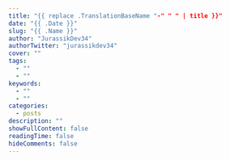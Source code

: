 ```yaml
---
title: "{{ replace .TranslationBaseName "-" " " | title }}"
date: "{{ .Date }}"
slug: "{{ .Name }}"
author: "JurassikDev34"
authorTwitter: "jurassikdev34"
cover: ""
tags:
  - ""
  - ""
keywords:
  - ""
  - ""
categories:
  - posts
description: ""
showFullContent: false
readingTime: false
hideComments: false
---
```



